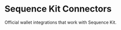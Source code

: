Sequence Kit Connectors
==========================

Official wallet integrations that work with Sequence Kit.